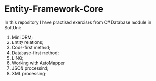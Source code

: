 # Entity-Framework-Core

In this repository I have practised exercises from C# Database module in SoftUni:

1) Mini ORM;
2) Entity relations;
3) Code-first method;
4) Database-first method;
5) LINQ;
6) Working with AutoMapper
7) JSON processind;
8) XML processing;
